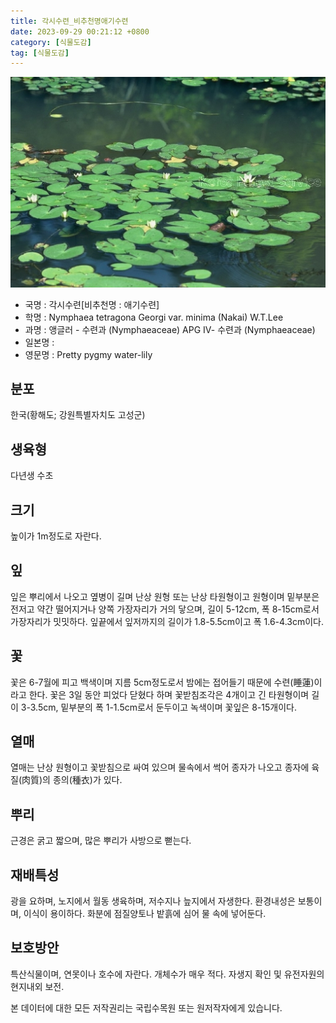 ```yaml
---
title: 각시수련_비추천명애기수련
date: 2023-09-29 00:21:12 +0800
category: [식물도감]
tag: [식물도감]
---
```




![각시수련[비추천명 : 애기수련]](/assets/img/fileUpload/plants/basic/Nymphaeaceae/Nymphaea/19832/1_th2.JPG)
- 국명 : 각시수련[비추천명 : 애기수련]
- 학명 : Nymphaea tetragona Georgi var. minima (Nakai) W.T.Lee
- 과명 : 앵글러 - 수련과 (Nymphaeaceae) APG Ⅳ- 수련과 (Nymphaeaceae)
- 일본명 : 
- 영문명 : Pretty pygmy water-lily


## 분포
한국(황해도; 강원특별자치도 고성군)
## 생육형
다년생 수초
## 크기
높이가 1m정도로 자란다.
## 잎
잎은 뿌리에서 나오고 옆병이 길며 난상 원형 또는 난상 타원형이고 원형이며 밑부분은 전저고 약간 떨어지거나 양쪽 가장자리가 거의 닿으며, 길이 5-12cm, 폭 8-15cm로서 가장자리가 밋밋하다. 잎끝에서 잎저까지의 길이가 1.8-5.5cm이고 폭 1.6-4.3cm이다.
## 꽃
꽃은 6-7월에 피고 백색이며 지름 5cm정도로서 밤에는 접어들기 때문에 수련(睡蓮)이라고 한다. 꽃은 3일 동안 피었다 닫혔다 하며 꽃받침조각은 4개이고 긴 타원형이며 길이 3-3.5cm, 밑부분의 폭 1-1.5cm로서 둔두이고 녹색이며 꽃잎은 8-15개이다.
## 열매
열매는 난상 원형이고 꽃받침으로 싸여 있으며 물속에서 썩어 종자가 나오고 종자에 육질(肉質)의 종의(種衣)가 있다.
## 뿌리
근경은 굵고 짧으며, 많은 뿌리가 사방으로 뻗는다.
## 재배특성
광을 요하며, 노지에서 월동 생육하며, 저수지나 늪지에서 자생한다. 환경내성은 보통이며, 이식이 용이하다. 
화분에 점질양토나 밭흙에 심어 물 속에 넣어둔다.
## 보호방안
특산식물이며, 연못이나 호수에 자란다. 개체수가 매우 적다. 자생지 확인 및 유전자원의 현지내외 보전.






본 데이터에 대한 모든 저작권리는 국립수목원 또는 원저작자에게 있습니다.
